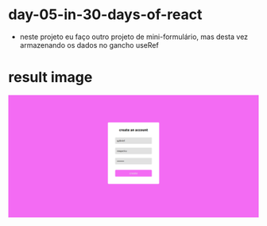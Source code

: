 # day-05-in-30-days-of-react 

- neste projeto eu faço outro projeto de mini-formulário, mas desta vez armazenando os dados no gancho useRef

# result image  

![](site.png)
